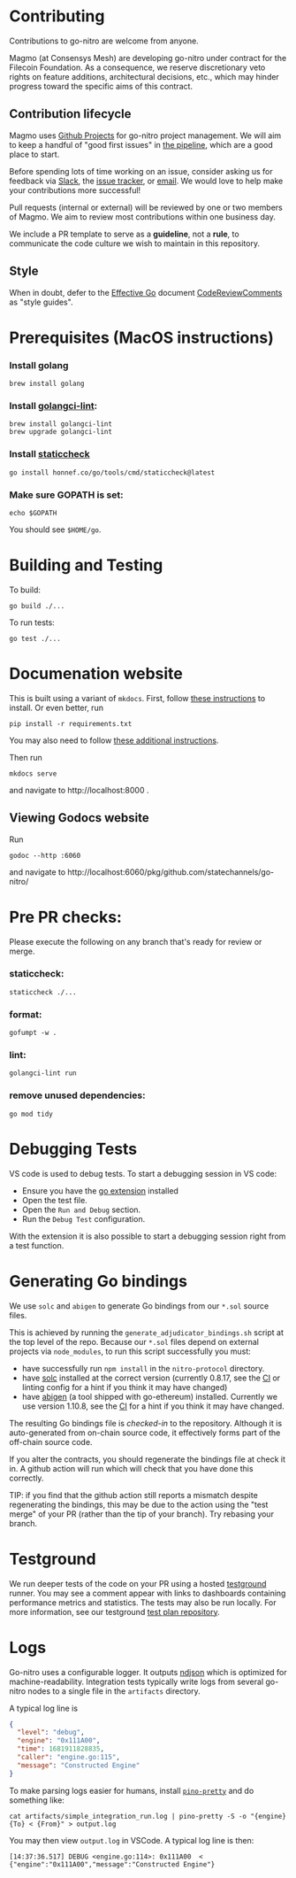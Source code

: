 # Contributing

Contributions to go-nitro are welcome from anyone.

Magmo (at Consensys Mesh) are developing go-nitro under contract for the Filecoin Foundation. As a consequence, we reserve discretionary veto rights on feature additions, architectural decisions, etc., which may hinder progress toward the specific aims of this contract.

## Contribution lifecycle

Magmo uses [Github Projects](https://github.com/statechannels/go-nitro/projects/1) for go-nitro project management. We will aim to keep a handful of "good first issues" in [the pipeline](https://github.com/statechannels/go-nitro/issues?q=is%3Aopen+is%3Aissue+label%3A%22good+first+issue%22), which are a good place to start.

Before spending lots of time working on an issue, consider asking us for feedback via [Slack](https://statechannels.slack.com/archives/C02J81JFD3J), the [issue tracker](https://github.com/statechannels/go-nitro/issues), or [email](magmo@mesh.xyz). We would love to help make your contributions more successful!

Pull requests (internal or external) will be reviewed by one or two members of Magmo. We aim to review most contributions within one business day.

We include a PR template to serve as a **guideline**, not a **rule**, to communicate the code culture we wish to maintain in this repository.

## Style

When in doubt, defer to the [Effective Go](https://go.dev/doc/effective_go) document [CodeReviewComments](https://github.com/golang/go/wiki/CodeReviewComments) as "style guides".

# Prerequisites (MacOS instructions)

### Install golang

```
brew install golang
```

### Install [golangci-lint](https://golangci-lint.run):

```
brew install golangci-lint
brew upgrade golangci-lint
```

### Install [staticcheck](http://staticcheck.io)

```
go install honnef.co/go/tools/cmd/staticcheck@latest
```

### Make sure GOPATH is set:

```
echo $GOPATH
```

You should see `$HOME/go`.

# Building and Testing

To build:

```shell
go build ./...
```

To run tests:

```shell
go test ./...
```

# Documenation website

This is built using a variant of `mkdocs`. First, follow [these instructions](https://squidfunk.github.io/mkdocs-material/getting-started/#installation) to install. Or even better, run

```
pip install -r requirements.txt
```

You may also need to follow [these additional instructions](https://squidfunk.github.io/mkdocs-material/setup/dependencies/image-processing/?h=cairo#cairo-graphics).

Then run

```
mkdocs serve
```

and navigate to http://localhost:8000 .

## Viewing Godocs website

Run

```shell
godoc --http :6060
```

and navigate to http://localhost:6060/pkg/github.com/statechannels/go-nitro/

# Pre PR checks:

Please execute the following on any branch that's ready for review or merge.

### staticcheck:

```shell
staticcheck ./...
```

### format:

```shell
gofumpt -w .
```

### lint:

```shell
golangci-lint run
```

### remove unused dependencies:

```shell
go mod tidy
```

# Debugging Tests

VS code is used to debug tests. To start a debugging session in VS code:

- Ensure you have the [go extension](https://marketplace.visualstudio.com/items?itemName=golang.Go) installed
- Open the test file.
- Open the `Run and Debug` section.
- Run the `Debug Test` configuration.

With the extension it is also possible to start a debugging session right from a test function.

# Generating Go bindings

We use `solc` and `abigen` to generate Go bindings from our `*.sol` source files.

This is achieved by running the `generate_adjudicator_bindings.sh` script at the top level of the repo. Because our `*.sol` files depend on external projects via `node_modules`, to run this script successfully you must:

- have successfully run `npm install` in the `nitro-protocol` directory.
- have [solc](https://docs.soliditylang.org/en/v0.8.17/installing-solidity.html) installed at the correct version (currently 0.8.17, see the [CI](.github/workflows/bindings-check.yml) or linting config for a hint if you think it may have changed)
- have [abigen](https://geth.ethereum.org/docs/install-and-build/installing-geth) (a tool shipped with go-ethereum) installed. Currently we use version 1.10.8, see the [CI](.github/workflows/bindings-check.yml) for a hint if you think it may have changed.

The resulting Go bindings file is _checked-in_ to the repository. Although it is auto-generated from on-chain source code, it effectively forms part of the off-chain source code.

If you alter the contracts, you should regenerate the bindings file at check it in. A github action will run which will check that you have done this correctly.

TIP: if you find that the github action still reports a mismatch despite regenerating the bindings, this may be due to the action using the "test merge" of your PR (rather than the tip of your branch). Try rebasing your branch.

# Testground

We run deeper tests of the code on your PR using a hosted [testground](https://docs.testground.ai/) runner. You may see a comment appear with links to dashboards containing performance metrics and statistics. The tests may also be run locally. For more information, see our testground [test plan repository](https://github.com/statechannels/go-nitro-testground).

# Logs

Go-nitro uses a configurable logger. It outputs [ndjson](http://ndjson.org/) which is optimized for machine-readability. Integration tests typically write logs from several go-nitro nodes to a single file in the `artifacts` directory.

A typical log line is

```json
{
  "level": "debug",
  "engine": "0x111A00",
  "time": 1681911828835,
  "caller": "engine.go:115",
  "message": "Constructed Engine"
}
```

To make parsing logs easier for humans, install [`pino-pretty`](https://github.com/pinojs/pino-pretty) and do something like:

```shell
cat artifacts/simple_integration_run.log | pino-pretty -S -o "{engine} {To} < {From}" > output.log
```

You may then view `output.log` in VSCode. A typical log line is then:

```log
[14:37:36.517] DEBUG <engine.go:114>: 0x111A00  <  {"engine":"0x111A00","message":"Constructed Engine"}
```

